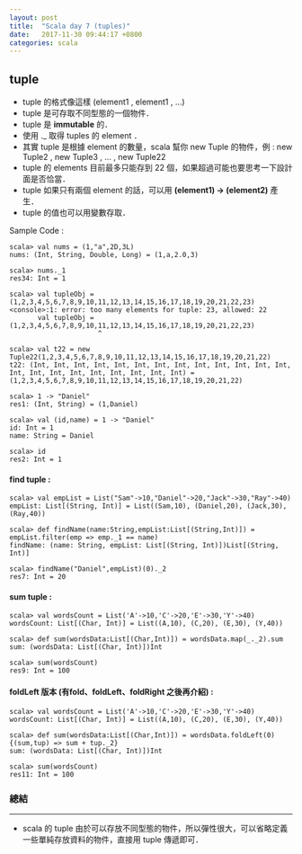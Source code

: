```yaml
---
layout: post
title:  "Scala day 7 (tuples)"
date:   2017-11-30 09:44:17 +0800
categories: scala
---
```


## tuple
* tuple 的格式像這樣 (element1 , element1 , ...)
* tuple 是可存取不同型態的一個物件．
* tuple 是 **immutable** 的．
* 使用 ._ 取得 tuples 的 element ．
* 其實 tuple 是根據 element 的數量，scala 幫你 new Tuple 的物件，例 : new Tuple2 , new Tuple3 , ... , new Tuple22
* tuple 的 elements 目前最多只能存到 22 個，如果超過可能也要思考一下設計面是否恰當．
* tuple 如果只有兩個 element 的話，可以用 **(element1) -> (element2)** 產生．
* tuple 的值也可以用變數存取．

Sample Code : 

```console
scala> val nums = (1,"a",2D,3L)
nums: (Int, String, Double, Long) = (1,a,2.0,3)

scala> nums._1
res34: Int = 1

scala> val tupleObj = (1,2,3,4,5,6,7,8,9,10,11,12,13,14,15,16,17,18,19,20,21,22,23)
<console>:1: error: too many elements for tuple: 23, allowed: 22
       val tupleObj = (1,2,3,4,5,6,7,8,9,10,11,12,13,14,15,16,17,18,19,20,21,22,23)
                      ^

scala> val t22 = new Tuple22(1,2,3,4,5,6,7,8,9,10,11,12,13,14,15,16,17,18,19,20,21,22)
t22: (Int, Int, Int, Int, Int, Int, Int, Int, Int, Int, Int, Int, Int, Int, Int, Int, Int, Int, Int, Int, Int, Int) = (1,2,3,4,5,6,7,8,9,10,11,12,13,14,15,16,17,18,19,20,21,22)

scala> 1 -> "Daniel"
res1: (Int, String) = (1,Daniel)

scala> val (id,name) = 1 -> "Daniel"
id: Int = 1
name: String = Daniel

scala> id
res2: Int = 1
```

#### find tuple : 

```console
scala> val empList = List("Sam"->10,"Daniel"->20,"Jack"->30,"Ray"->40)
empList: List[(String, Int)] = List((Sam,10), (Daniel,20), (Jack,30), (Ray,40))

scala> def findName(name:String,empList:List[(String,Int)]) = empList.filter(emp => emp._1 == name)
findName: (name: String, empList: List[(String, Int)])List[(String, Int)]

scala> findName("Daniel",empList)(0)._2
res7: Int = 20
```
#### sum tuple : 

```console
scala> val wordsCount = List('A'->10,'C'->20,'E'->30,'Y'->40)
wordsCount: List[(Char, Int)] = List((A,10), (C,20), (E,30), (Y,40))

scala> def sum(wordsData:List[(Char,Int)]) = wordsData.map(_._2).sum
sum: (wordsData: List[(Char, Int)])Int

scala> sum(wordsCount)
res9: Int = 100
```
#### foldLeft 版本 (有fold、foldLeft、foldRight 之後再介紹) : 

```console
scala> val wordsCount = List('A'->10,'C'->20,'E'->30,'Y'->40)
wordsCount: List[(Char, Int)] = List((A,10), (C,20), (E,30), (Y,40))

scala> def sum(wordsData:List[(Char,Int)]) = wordsData.foldLeft(0){(sum,tup) => sum + tup._2}
sum: (wordsData: List[(Char, Int)])Int

scala> sum(wordsCount)
res11: Int = 100
```

### 總結
- - -
* scala 的 tuple 由於可以存放不同型態的物件，所以彈性很大，可以省略定義一些單純存放資料的物件，直接用 tuple 傳遞即可．




